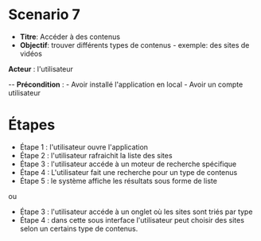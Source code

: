 # Scenario 7 

- **Titre**: Accéder à des contenus 
- **Objectif**: trouver différents types de contenus 
		- exemple: des sites de vidéos

**Acteur** : l'utilisateur

-- **Précondition** :
	- Avoir installé l'application en local
	- Avoir un compte utilisateur

# Étapes

- Étape 1 : l'utilisateur ouvre l'application
- Étape 2 : l'utilisateur rafraichit la liste des sites
- Étape 3 : l'utilisateur accéde à un moteur de recherche spécifique
- Étape 4 : L'utilisateur fait une recherche pour un type de contenus
- Étape 5 : le système affiche les résultats sous forme de liste

ou 

- Étape 3 : l'utilisateur accéde à un onglet où les sites sont triés par type
- Étape 4 : dans cette sous interface l'utilisateur peut choisir des sites selon un certains type de contenus.
